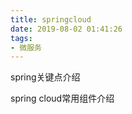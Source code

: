 ```yaml
---
title: springcloud
date: 2019-08-02 01:41:26
tags:
- 微服务
---
```

spring关键点介绍
<!-- more -->
spring cloud常用组件介绍